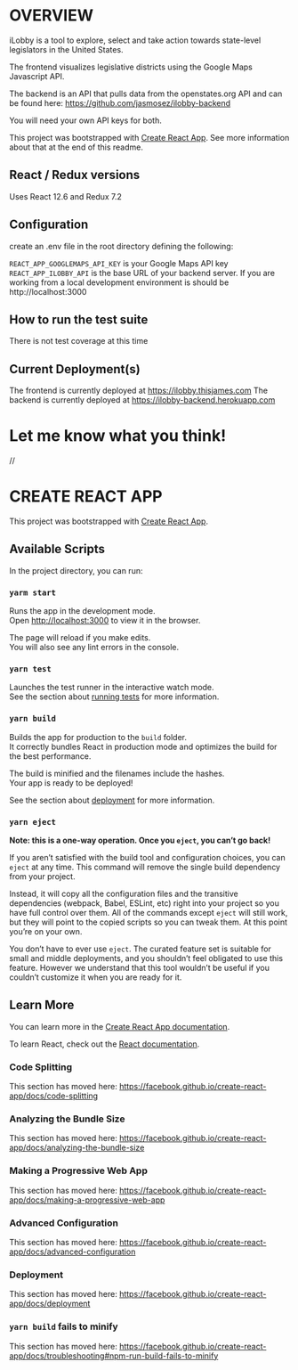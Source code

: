 # OVERVIEW
iLobby is a tool to explore, select and take action towards state-level legislators in the United States.

The frontend visualizes legislative districts using the Google Maps Javascript API.

The backend is an API that pulls data from the openstates.org API and can be found here: https://github.com/jasmosez/ilobby-backend

You will need your own API keys for both.

This project was bootstrapped with [Create React App](https://github.com/facebook/create-react-app). See more information about that at the end of this readme.

## React / Redux versions
Uses React 12.6 and Redux 7.2

## Configuration
create an .env file in the root directory defining the following:

`REACT_APP_GOOGLEMAPS_API_KEY` is your Google Maps API key
`REACT_APP_ILOBBY_API` is the base URL of your backend server. If you are working from a local development environment is should be http://localhost:3000

## How to run the test suite
There is not test coverage at this time

## Current Deployment(s)
The frontend is currently deployed at https://ilobby.thisjames.com
The backend is currently deployed at https://ilobby-backend.herokuapp.com

# Let me know what you think!
//

# CREATE REACT APP

This project was bootstrapped with [Create React App](https://github.com/facebook/create-react-app).

## Available Scripts

In the project directory, you can run:

### `yarm start`

Runs the app in the development mode.<br />
Open [http://localhost:3000](http://localhost:3000) to view it in the browser.

The page will reload if you make edits.<br />
You will also see any lint errors in the console.

### `yarn test`

Launches the test runner in the interactive watch mode.<br />
See the section about [running tests](https://facebook.github.io/create-react-app/docs/running-tests) for more information.

### `yarn build`

Builds the app for production to the `build` folder.<br />
It correctly bundles React in production mode and optimizes the build for the best performance.

The build is minified and the filenames include the hashes.<br />
Your app is ready to be deployed!

See the section about [deployment](https://facebook.github.io/create-react-app/docs/deployment) for more information.

### `yarn eject`

**Note: this is a one-way operation. Once you `eject`, you can’t go back!**

If you aren’t satisfied with the build tool and configuration choices, you can `eject` at any time. This command will remove the single build dependency from your project.

Instead, it will copy all the configuration files and the transitive dependencies (webpack, Babel, ESLint, etc) right into your project so you have full control over them. All of the commands except `eject` will still work, but they will point to the copied scripts so you can tweak them. At this point you’re on your own.

You don’t have to ever use `eject`. The curated feature set is suitable for small and middle deployments, and you shouldn’t feel obligated to use this feature. However we understand that this tool wouldn’t be useful if you couldn’t customize it when you are ready for it.

## Learn More

You can learn more in the [Create React App documentation](https://facebook.github.io/create-react-app/docs/getting-started).

To learn React, check out the [React documentation](https://reactjs.org/).

### Code Splitting

This section has moved here: https://facebook.github.io/create-react-app/docs/code-splitting

### Analyzing the Bundle Size

This section has moved here: https://facebook.github.io/create-react-app/docs/analyzing-the-bundle-size

### Making a Progressive Web App

This section has moved here: https://facebook.github.io/create-react-app/docs/making-a-progressive-web-app

### Advanced Configuration

This section has moved here: https://facebook.github.io/create-react-app/docs/advanced-configuration

### Deployment

This section has moved here: https://facebook.github.io/create-react-app/docs/deployment

### `yarn build` fails to minify

This section has moved here: https://facebook.github.io/create-react-app/docs/troubleshooting#npm-run-build-fails-to-minify
